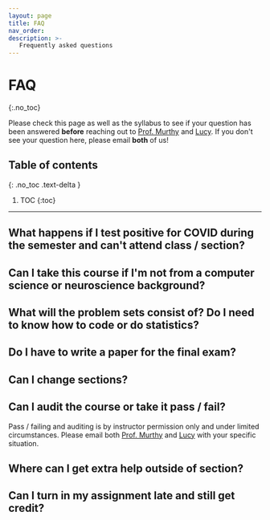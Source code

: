 ```yaml
---
layout: page
title: FAQ
nav_order: 
description: >-
   Frequently asked questions
---
```


# FAQ
{:.no_toc}

Please check this page as well as the syllabus to see if your question has been answered **before** reaching out to [Prof. Murthy](mailto:vnmurthy@fas.harvard.edu) and [Lucy](mailto:lucylai@g.harvard.edu). If you don't see your question here, please email **both** of us!

## Table of contents
{: .no_toc .text-delta }

1. TOC
{:toc}

---

## What happens if I test positive for COVID during the semester and can't attend class / section?

## Can I take this course if I'm not from a computer science or neuroscience background?

## What will the problem sets consist of? Do I need to know how to code or do statistics?

## Do I have to write a paper for the final exam? 

## Can I change sections? 

## Can I audit the course or take it pass / fail?
Pass / failing and auditing is by instructor permission only and under limited circumstances. Please email both [Prof. Murthy](mailto:vnmurthy@fas.harvard.edu) and [Lucy](mailto:lucylai@g.harvard.edu) with your specific situation.

## Where can I get extra help outside of section?

## Can I turn in my assignment late and still get credit?
